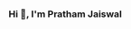 ### Hi 👋, I'm Pratham Jaiswal

<!--
**pprathamjaiswal/pprathamjaiswal** is a ✨ _special_ ✨ repository because its `README.md` (this file) appears on your GitHub profile.

Here are some ideas to get you started:

- 🔭 I’m currently working on ...
- 🌱 I’m currently learning ...
- 👯 I’m looking to collaborate on ...
- 🤔 I’m looking for help with ...
- 💬 Ask me about React.js, javaScript, Redux, Nextjs
- 📫 How to reach me: pratham.m.jaiswal@gmail.com
- 😄 Pronouns: ...
- ⚡ Fun fact: ...
-->
